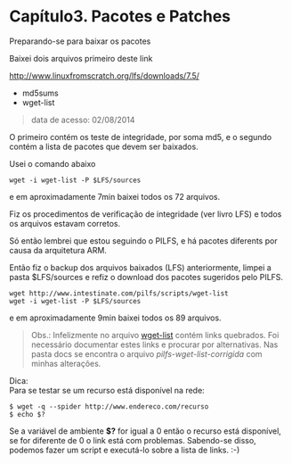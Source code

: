 # Capítulo3. Pacotes e Patches

Preparando-se para baixar os pacotes

Baixei dois arquivos primeiro deste link

http://www.linuxfromscratch.org/lfs/downloads/7.5/

* md5sums
* wget-list

> data de acesso: 02/08/2014

O primeiro contém os teste de integridade, por soma md5, e o segundo contém a lista de pacotes que devem ser baixados.

Usei o comando abaixo

```
wget -i wget-list -P $LFS/sources

```

e em aproximadamente 7min baixei todos os 72 arquivos.

Fiz os procedimentos de verificação de integridade (ver livro LFS) e todos os arquivos estavam corretos.

Só então lembrei que estou seguindo o PILFS, e há pacotes diferents por causa da arquitetura ARM.

Então fiz o backup dos arquivos baixados (LFS) anteriormente, limpei a pasta $LFS/sources e refiz o download dos pacotes sugeridos pelo PILFS. 

```
wget http://www.intestinate.com/pilfs/scripts/wget-list
wget -i wget-list -P $LFS/sources

```
e em aproximadamente 9min baixei todos os 89 arquivos.

> Obs.: Infelizmente no arquivo [wget-list](http://www.intestinate.com/pilfs/scripts/wget-list) contém links quebrados. Foi necessário documentar estes links e procurar por alternativas. Nas pasta docs se encontra o arquivo *pilfs-wget-list-corrigida* com minhas alterações.

Dica:   
Para se testar se um recurso está disponível na rede:

```
$ wget -q --spider http://www.endereco.com/recurso
$ echo $?

```

Se a variável de ambiente **$?** for igual a 0 então o recurso está disponível, se for diferente de 0 o link está com problemas. Sabendo-se disso, podemos fazer um script e executá-lo sobre a lista de links. :-)

